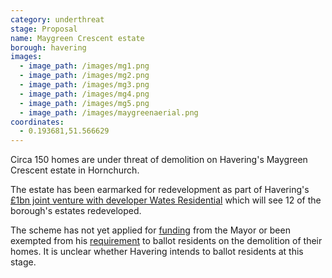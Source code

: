 ```yaml
---
category: underthreat
stage: Proposal
name: Maygreen Crescent estate 
borough: havering
images:
  - image_path: /images/mg1.png
  - image_path: /images/mg2.png
  - image_path: /images/mg3.png
  - image_path: /images/mg4.png
  - image_path: /images/mg5.png
  - image_path: /images/maygreenaerial.png
coordinates: 
  - 0.193681,51.566629
---
```

Circa 150 homes are under threat of demolition on Havering's Maygreen Crescent estate in Hornchurch.

The estate has been earmarked for redevelopment as part of Havering's [£1bn joint venture with developer Wates Residential](https://www.wates.co.uk/articles/case-study/borough-of-havering-housing-redevelopment/) which will see 12 of the borough's estates redeveloped.

The scheme has not yet applied for [funding](/approved/funding) from the Mayor or been exempted from his [requirement](/approved/ballotexemptions) to ballot residents on the demolition of their homes. It is unclear whether Havering intends to ballot residents at this stage.


